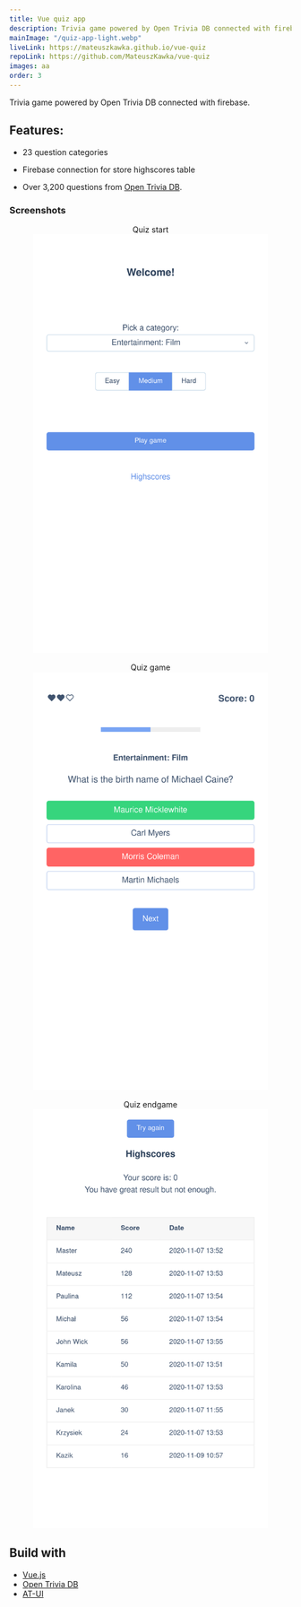 ```yaml
---
title: Vue quiz app
description: Trivia game powered by Open Trivia DB connected with firebase.
mainImage: "/quiz-app-light.webp"
liveLink: https://mateuszkawka.github.io/vue-quiz
repoLink: https://github.com/MateuszKawka/vue-quiz
images: aa
order: 3
---
```


Trivia game powered by Open Trivia DB connected with firebase.

## Features:

* 23 question categories

* Firebase connection for store highscores table

* Over 3,200 questions from [Open Trivia DB](https://opentdb.com/).

### Screenshots

<span style="display:block;margin:0 auto;text-align: center;max-width:420px">Quiz start ![quiz start](./images/vue-quiz-app/quiz-start.webp)</span>

<span style="display:block;margin:0 auto;text-align: center;max-width:420px">Quiz game ![quiz game](./images/vue-quiz-app/quiz-game.webp)</span>

<span style="display:block;margin:0 auto;text-align: center;max-width:420px">Quiz endgame ![quiz endgame](./images/vue-quiz-app/quiz-endgame.webp)</span>


## Build with

 * [Vue.js](https://vuejs.org/)
 * [Open Trivia DB](https://opentdb.com/)
 * [AT-UI](https://at-ui.github.io/at-ui/#/en)